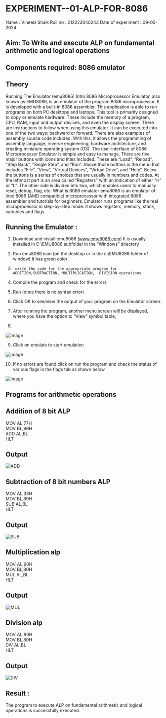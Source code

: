 # EXPERIMENT--01-ALP-FOR-8086
Name : Vineela Shaik
Roll no : 212223040243
Date of experiment : 09-03-2024





## Aim: To Write and execute ALP on fundamental arithmetic and logical operations
## Components required: 8086  emulator 
## Theory 
Running The Emulator (emu8086) Intro 8086 Microprocessor Emulator, also known as EMU8086, is an emulator of the program 8086 microprocessor. It is developed with a built-in 8086 assembler. This application is able to run programs on both PC desktops and laptops. This tool is primarily designed to copy or emulate hardware. These include the memory of a program, CPU, RAM, input and output devices, and even the display screen. There are instructions to follow when using this emulator. It can be executed into one of the two ways: backward or forward. There are also examples of assembly source code included. With this, it allows the programming of assembly language, reverse engineering, hardware architecture, and creating miniature operating system (OS). The user interface of 8086 Microprocessor Emulator is simple and easy to manage. There are five major buttons with icons and titles included. These are “Load”, “Reload”, “Step Back”, “Single Step”, and “Run”. Above those buttons is the menu that includes “File”, “View”, “Virtual Devices”, “Virtual Drive”, and “Help”. Below the buttons is a series of choices that are usually in numbers and codes. At the leftmost part is an area called “Registers” with an indication of either “H” or “L”. The other side is divided into two, which enables users to manually reset, debug, flag, etc. What is 8086 emulator emu8086 is an emulator of Intel 8086 (AMD compatible) microprocessor with integrated 8086 assembler and tutorials for beginners. Emulator runs programs like the real microprocessor in step-by-step mode. it shows registers, memory, stack, variables and flags.


 ## Running the Emulator :
1.	Download and install emu8086 (www.emu8086.com) It is usually installed in C:\EMU8086 subfolder in the “Windows” directory
2.	  Run  emu8086 icon (on the desktop or in the c:\EMU8086 folder of window) It has green color 
 
 
3.		write the code for the appropriate program for ADDITION,SUBTRACTION, MULTIPLICATION,  DIVISION operations 

4.	 Compile the program and check for the errors 
5.	Run (once there is no syntax error) 

6.	Click OK to see/view the output of your program on the Emulator screen. 


7.	After running the program, another menu screen will be displayed, where you have the option to “View” symbol table,
8.	 


![image](https://user-images.githubusercontent.com/36288975/189273263-d65baae9-4b8f-4723-afb3-c0ffa4052b04.png)











9.	Click on emulate to start emulation 








![image](https://user-images.githubusercontent.com/36288975/189273273-9bb36ec1-e2e8-4892-8d35-37707332bfdc.png)








10.	If no errors are found click on run the program and check the status of various flags in the flags tab as shown below 






![image](https://user-images.githubusercontent.com/36288975/189273277-113a2a33-4a40-4ff8-95a5-ecd3a1f504fe.png)







## Programs for arithmetic  operations

## Addition  of 8 bit ALP 
  MOV AL,77H<br>
  MOV BL,99H<br>
  ADD AL,BL<br>
  HLT<br>
## Output  
 ![ADD](https://github.com/VineelaShaik/EXPERIMENT--01-ALP-FOR-8086/assets/144340862/5634fe83-ec39-4064-bd12-950b318b3cc7)

## Subtraction   of 8 bit numbers  ALP 
  MOV AL,33H<br>
  MOV BL,89H<br>
  SUB AL,BL<br>
  HLT<br>
## Output  
![SUB](https://github.com/VineelaShaik/EXPERIMENT--01-ALP-FOR-8086/assets/144340862/d930ed42-d881-4a71-a6b4-ba9cd699f245)

## Multiplication alp 
  MOV AL,90H<br>
  MOV BL,80H<br>
  MUL AL,BL<br>
  HLT<br>
 ## Output  
 ![MUL](https://github.com/VineelaShaik/EXPERIMENT--01-ALP-FOR-8086/assets/144340862/5f057893-956a-47c7-93d8-4a9a4f724809)

## Division alp 
  MOV AL,90H<br>
  MOV BL,80H<br>
  DIV AL,BL<br>
  HLT<br>
## Output  
![DIV](https://github.com/VineelaShaik/EXPERIMENT--01-ALP-FOR-8086/assets/144340862/0febd869-a888-4629-97a6-59bda764cc1d)

## Result :
 The program to execute ALP on fundamental arithmetic and logical operations is successfully executed.



